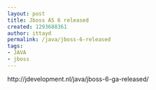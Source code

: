 ```yaml
---
layout: post
title: Jboss AS 6 released
created: 1293688361
author: ittayd
permalink: /java/jboss-6-released
tags:
- JAVA
- jboss
---
```

<p>http://jdevelopment.nl/java/jboss-6-ga-released/</p>
